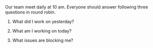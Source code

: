
Our team meet daily at 10 am. Everyone should answer following three questions in round robin.

1. What did I work on yesterday?

2. What am I working on today?

3. What issues are blocking me?